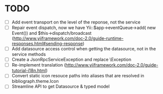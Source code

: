 # TODO

- [ ] Add event transport on the level of the reponse, not the service
- [ ] Repair event dispatch, now we have  Yii::$app->eventQueue->add( new Event()) and $this->dispatch/broadcast
(http://www.yiiframework.com/doc-2.0/guide-runtime-responses.html#sending-response)
- [ ] Add datasource access control when getting the datasource, not in the service methods
- [ ] Create a JsonRpcServiceException and replace \Exception
- [ ] Re-implement translation (http://www.yiiframework.com/doc-2.0/guide-tutorial-i18n.html)
- [ ] Convert static icon resouce paths into aliases that are resolved in bibliograph.theme.Icon
- [ ] Streamline API to get Datasource & typed model